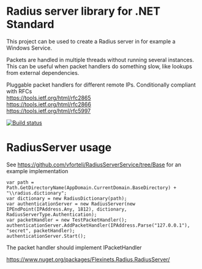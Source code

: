 # Radius server library for .NET Standard

This project can be used to create a Radius server in for example a Windows Service.
   
Packets are handled in multiple threads without running several instances. This can be useful when packet handlers do something slow, like lookups from external dependencies.


Pluggable packet handlers for different remote IPs. 
Conditionally compliant with RFCs  
https://tools.ietf.org/html/rfc2865  
https://tools.ietf.org/html/rfc2866  
https://tools.ietf.org/html/rfc5997  
  

  
[![Build status](https://ci.appveyor.com/api/projects/status/dbc6ua1ypa9eas3p?svg=true)](https://ci.appveyor.com/project/vforteli/radiusserver)

# RadiusServer usage  
See https://github.com/vforteli/RadiusServerService/tree/Base for an example implementation  

```
var path = Path.GetDirectoryName(AppDomain.CurrentDomain.BaseDirectory) + "\\radius.dictionary";
var dictionary = new RadiusDictionary(path);
var authenticationServer = new RadiusServer(new IPEndPoint(IPAddress.Any, 1812), dictionary, RadiusServerType.Authentication);                
var packetHandler = new TestPacketHandler();
authenticationServer.AddPacketHandler(IPAddress.Parse("127.0.0.1"), "secret", packetHandler);
authenticationServer.Start();
```  

The packet handler should implement IPacketHandler  

https://www.nuget.org/packages/Flexinets.Radius.RadiusServer/
